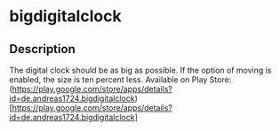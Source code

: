 # bigdigitalclock

## Description

The digital clock should be as big as possible. If the option of moving is enabled, the size is ten percent less. Available on Play Store: (https://play.google.com/store/apps/details?id=de.andreas1724.bigdigitalclock)[https://play.google.com/store/apps/details?id=de.andreas1724.bigdigitalclock]
